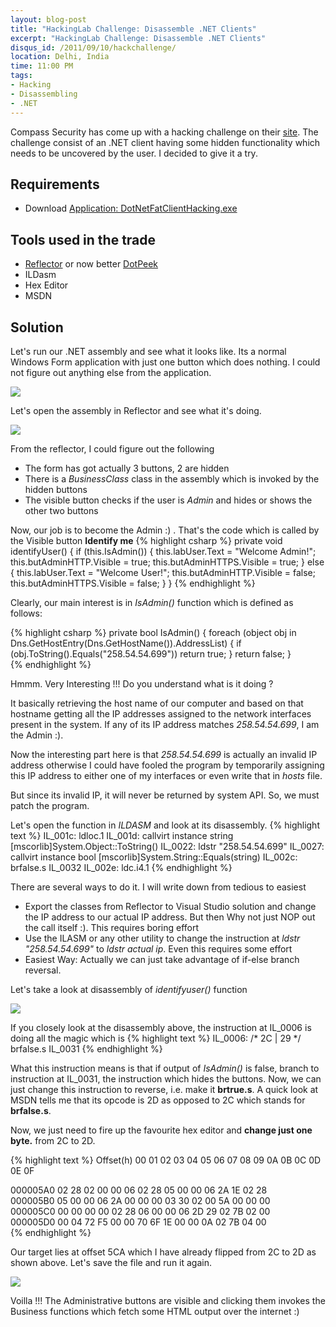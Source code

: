 ```yaml
---
layout: blog-post
title: "HackingLab Challenge: Disassemble .NET Clients"
excerpt: "HackingLab Challenge: Disassemble .NET Clients"
disqus_id: /2011/09/10/hackchallenge/
location: Delhi, India
time: 11:00 PM
tags:
- Hacking
- Disassembling
- .NET
---
```



Compass Security has come up with a hacking challenge on their [site](https://www.hacking-lab.com/sh/LAE04Jf). The challenge consist of an .NET client having some hidden functionality which needs to be uncovered by the user. I decided to give it a try.

## Requirements ##
* Download  [Application: DotNetFatClientHacking.exe](http://media.hacking-lab.com/largefiles/7205/DotNetFatClientHacking.exe)

## Tools used in the trade ##
* [Reflector](http://www.reflector.net/) or now better [DotPeek](http://www.jetbrains.com/decompiler/)
* ILDasm
* Hex Editor
* MSDN

## Solution ##

Let's run our .NET assembly and see what it looks like. Its a normal Windows Form application with just one button which does nothing. I could not figure out anything else from the application.

![](/images/netapp.png)

Let's open the assembly in Reflector and see what it's doing. 

![](/images/reflector.png)

From the reflector, I could figure out the following
* The form has got actually 3 buttons, 2 are hidden
* There is a *BusinessClass* class in the assembly which is invoked by the hidden buttons
* The visible button checks if the user is *Admin* and hides or shows the other two buttons

Now, our job is to become the Admin :) . That's the code which is called by the Visible button **Identify me**
{% highlight csharp %}
 private void identifyUser()
    {
      if (this.IsAdmin())
      {
        this.labUser.Text = "Welcome Admin!";
        this.butAdminHTTP.Visible = true;
        this.butAdminHTTPS.Visible = true;
      }
      else
      {
        this.labUser.Text = "Welcome User!";
        this.butAdminHTTP.Visible = false;
        this.butAdminHTTPS.Visible = false;
      }
    }
{% endhighlight %}

Clearly, our main interest is in *IsAdmin()* function which is defined as follows:

{% highlight csharp %}
private bool IsAdmin()
    {
      foreach (object obj in Dns.GetHostEntry(Dns.GetHostName()).AddressList)
      {
        if (obj.ToString().Equals("258.54.54.699"))
          return true;
      }
      return false;
    }	
{% endhighlight %}

Hmmm. Very Interesting !!!	Do you understand what is it doing ?

It basically retrieving the host name of our computer and based on that hostname getting all the IP addresses assigned to the network interfaces present in the system.
If any of its IP address matches *258.54.54.699*, I am the Admin :).

Now the interesting part here is that *258.54.54.699* is actually an invalid IP address otherwise I could have fooled the program by temporarily assigning this IP address to either one of my interfaces or even write that in *hosts* file.

But since its invalid IP, it will never be returned by system API. So, we must patch the program.

Let's open the function in *ILDASM* and look at its disassembly.
{% highlight text %}
  IL_001c:  ldloc.1
  IL_001d:  callvirt   instance string [mscorlib]System.Object::ToString()
  IL_0022:  ldstr      "258.54.54.699"
  IL_0027:  callvirt   instance bool [mscorlib]System.String::Equals(string)
  IL_002c:  brfalse.s  IL_0032
  IL_002e:  ldc.i4.1
{% endhighlight %}  


There are several ways to do it. I will write down from tedious to easiest
* Export the classes from Reflector to Visual Studio solution and change the IP address to our actual IP address. But then Why not just NOP out the call itself :). This requires boring effort
* Use the ILASM or any other utility to change the instruction at *ldstr      "258.54.54.699"* to *ldstr actual ip*. Even this requires some effort
* Easiest Way: Actually we can just take advantage of if-else branch reversal.

Let's take a look at disassembly of *identifyuser()* function

![](/images/ildasm-output.png)

If you closely look at the disassembly above,  the instruction at IL_0006 is doing all the magic which is 
{% highlight text %}
  IL_0006:  /* 2C   | 29               */ brfalse.s  IL_0031
{% endhighlight %}  

What this instruction means is that if output of *IsAdmin()* is false, branch to instruction at IL_0031, the instruction which hides the buttons.
Now, we can just change this instruction to reverse, i.e. make it **brtrue.s**. A quick look at MSDN tells me that its opcode is 2D as opposed to 2C which stands for **brfalse.s**.

Now, we just need to fire up the favourite hex editor and **change just one byte.** from 2C to 2D.

{% highlight text %}
Offset(h) 00 01 02 03 04 05 06 07 08 09 0A 0B 0C 0D 0E 0F

000005A0  02 28 02 00 00 06 02 28 05 00 00 06 2A 1E 02 28  
000005B0  05 00 00 06 2A 00 00 00 03 30 02 00 5A 00 00 00  
000005C0  00 00 00 00 02 28 06 00 00 06 2D 29 02 7B 02 00  
000005D0  00 04 72 F5 00 00 70 6F 1E 00 00 0A 02 7B 04 00  
{% endhighlight %}  

Our target lies at offset 5CA which I have already flipped from 2C to 2D as shown above. Let's save the file and run it again.

![](/images/cracked.png)

Voilla !!! The Administrative buttons are visible and clicking them invokes the Business functions which fetch some HTML output over the internet :)
